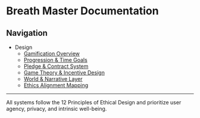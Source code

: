 # Breath Master Documentation

## Navigation
- Design
  - [Gamification Overview](./design/gamification/OVERVIEW.md)
  - [Progression & Time Goals](./design/gamification/PROGRESSION_TIME_GOALS.md)
  - [Pledge & Contract System](./design/gamification/PLEDGE_CONTRACTS.md)
  - [Game Theory & Incentive Design](./design/gamification/GAME_THEORY.md)
  - [World & Narrative Layer](./design/gamification/WORLD_BUILDING.md)
  - [Ethics Alignment Mapping](./design/gamification/ETHICS_ALIGNMENT.md)

---
All systems follow the 12 Principles of Ethical Design and prioritize user agency, privacy, and intrinsic well-being.
